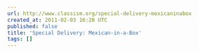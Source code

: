```yaml
---
url: http://www.classism.org/special-delivery-mexicaninabox
created_at: 2011-02-03 16:28 UTC
published: false
title: 'Special Delivery: Mexican-in-a-Box'
tags: []
---
```



